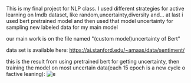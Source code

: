 This is my final project for NLP class.
I used different strategies for active learning on Imdb dataset, like random,uncertainty,diversity and...
at last i used bert pretrained model and then used that model uncertainty for sampling new labeled data for my main model

our main work is on the file named "(custom model)uncertainty of Bert"

data set is available here: https://ai.stanford.edu/~amaas/data/sentiment/

this is the result from using pretrained bert for getting uncertainty, then training the model on most uncertain data(each 15 epoch is a new cycle o factive leaning):
![e](https://github.com/mirmirmo/Active-learning-on-Imdb-dataset/assets/141586615/73d13b22-ab17-41c0-adc2-2e2eab6cbfaa)

